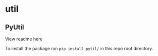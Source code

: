 # util

## PyUtil
View readme <a href='pyutil/README.md'>here</a><br>

To install the package run `pip install pytil/` in this repo root directory. 


